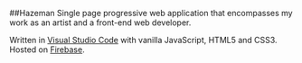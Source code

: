 ##Hazeman
Single page progressive web application that encompasses my work as an artist and a front-end web developer.

Written in [Visual Studio Code](https://code.visualstudio.com/) with vanilla JavaScript, HTML5 and CSS3. Hosted on [Firebase](https://firebase.google.com/).